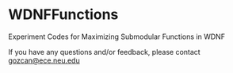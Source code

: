 # WDNFFunctions
Experiment Codes for Maximizing Submodular Functions in WDNF

If you have any questions and/or feedback, please contact gozcan@ece.neu.edu

